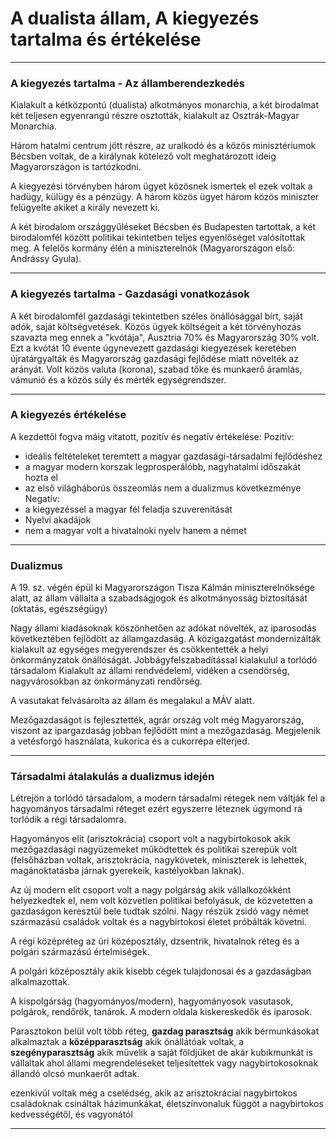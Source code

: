 # A dualista állam, A kiegyezés tartalma és értékelése
---

### A kiegyezés tartalma - Az államberendezkedés
Kialakult a kétközpontú (dualista) alkotmányos monarchia, a két birodalmat két teljesen egyenrangú részre osztották, kialakult az Osztrák-Magyar Monarchia.

Három hatalmi centrum jött részre, az uralkodó és a közös minisztériumok Bécsben voltak, de a királynak kötelező volt meghatározott ideig Magyarországon is tartózkodni. 

A kiegyezési törvényben három ügyet közösnek ismertek el ezek voltak a hadügy, külügy és a pénzügy. A három közös ügyet három közös miniszter felügyelte akiket a király nevezett ki.

A két birodalom országgyűléseket Bécsben és Budapesten tartottak, a két birodalomfél között politikai tekintetben teljes egyenlőséget valósítottak meg. A felelős kormány élén a miniszterelnök (Magyarországon első: Andrássy Gyula).

---

### A kiegyezés tartalma - Gazdasági vonatkozások
A két birodalomfél gazdasági tekintetben széles önállósággal bírt, saját adók, saját költségvetések. 
Közös ügyek költségeit a két törvényhozás szavazta meg ennek a "kvótája", Ausztria 70% és Magyarország 30% volt. Ezt a kvótát 10 évente úgynevezett gazdasági kiegyezések keretében újratárgyalták és Magyarország gazdasági fejlődése miatt növelték az arányát. 
Volt közös valuta (korona), szabad tőke és munkaerő áramlás, vámunió és a közös súly és mérték egységrendszer.

---

### A kiegyezés értékelése
A kezdettől fogva máig vitatott, pozitív és negatív értékelése:
Pozitív:
- ideális feltételeket teremtett a magyar gazdasági-társadalmi fejlődéshez
- a magyar modern korszak legprosperálóbb, nagyhatalmi időszakát hozta el
- az első világháborús összeomlás nem a dualizmus következménye
Negatív:
- a kiegyezéssel a magyar fél feladja szuverenitását
- Nyelvi akadájok
- nem a magyar volt a hivatalnoki nyelv hanem a német

---

### Dualizmus
A 19. sz. végén épül ki Magyarországon Tisza Kálmán miniszterelnöksége alatt, az állam vállalta a szabadságjogok és alkotmányosság biztosítását (oktatás, egészségügy)

Nagy állami kiadásoknak köszönhetően az adókat növelték, az iparosodás következtében fejlödött az államgazdaság. 
A közigazgatást mondernizálták kialakult az egységes megyerendszer és csökkentették a helyi önkormányzatok önállóságát. 
Jobbágyfelszabadítással kialakulul a torlódó társadalom
Kialakult az állami rendvédeleml, vidéken a csendörség, nagyvárosokban az önkormányzati rendőrség.

A vasutakat felvásárolta az állam és megalakul a MÁV alatt.

Mezőgazdaságot is fejlesztették, agrár ország volt még Magyarország, viszont az ipargazdaság jobban fejlődött mint a mezőgazdaság.
Megjelenik a vetésforgó használata, kukorica és a cukorrépa elterjed.

---

### Társadalmi átalakulás a dualizmus idején

Létrejön a torlódó társadalom, a modern társadalmi rétegek nem váltják fel a hagyományos társadalmi réteget ezért egyszerre léteznek úgymond rá torlódik a régi társadalomra.

Hagyományos elit (arisztokrácia) csoport volt a nagybirtokosok akik mezőgazdasági nagyüzemeket működtettek és politikai szerepük volt (felsőházban voltak, arisztokrácia, nagykövetek, miniszterek is lehettek, magánoktatásba járnak gyerekeik, kastélyokban laknak).

Az új modern elit csoport volt a nagy polgárság akik  vállalkozókként helyezkedtek el, nem volt közvetlen politikai befolyásuk, de közvetetten a gazdaságon keresztül bele tudtak szólni. Nagy részük zsidó vagy német származású családok voltak és a nagybirtokosi életet próbálták követni.

A régi középréteg az úri középosztály, dzsentrik, hivatalnok réteg és a polgári származású értelmiségek.

A polgári középosztály akik kisebb cégek tulajdonosai és a gazdaságban alkalmazottak. 

A kispolgárság (hagyományos/modern), hagyományosok vasutasok, polgárok, rendőrök, tanárok. A modern oldala kiskereskedők és iparosok.

Parasztokon belül volt több réteg, **gazdag parasztság** akik bérmunkásokat alkalmaztak
a **középparasztság** akik önállátóak voltak, a **szegényparasztság** akik művelik a saját földjüket de akár kubikmunkát is vállaltak ahol állami megrendeléseket teljesítettek vagy nagybirtokosoknak állandó olcsó munkaerőt adtak.

ezenkivül voltak még a cselédség, akik az arisztokráciai nagybirtokos családoknak csináltak házimunkákat, életszínvonaluk függöt a nagybirtokos kedvességétől, és vagyonától

---
